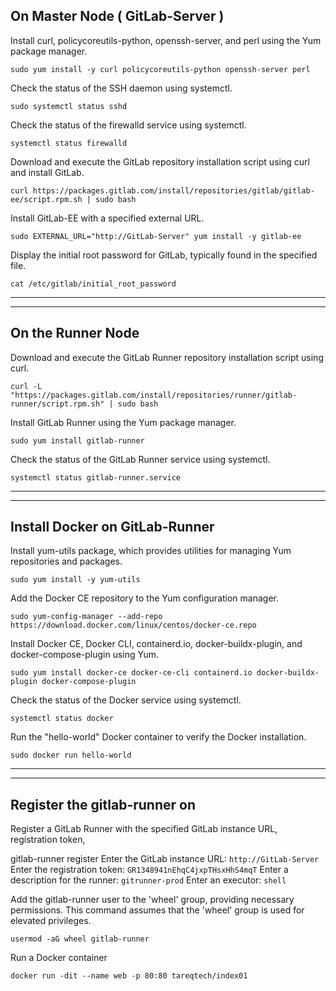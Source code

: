 ## On Master Node ( GitLab-Server )

Install curl, policycoreutils-python, openssh-server, and perl using the Yum package manager.
```
sudo yum install -y curl policycoreutils-python openssh-server perl
```

Check the status of the SSH daemon using systemctl.
```
sudo systemctl status sshd
```

Check the status of the firewalld service using systemctl.
```
systemctl status firewalld
```

Download and execute the GitLab repository installation script using curl and install GitLab.
```
curl https://packages.gitlab.com/install/repositories/gitlab/gitlab-ee/script.rpm.sh | sudo bash
```

Install GitLab-EE with a specified external URL.
```
sudo EXTERNAL_URL="http://GitLab-Server" yum install -y gitlab-ee
```


Display the initial root password for GitLab, typically found in the specified file.
```
cat /etc/gitlab/initial_root_password
```

___
___


## On the Runner Node 

Download and execute the GitLab Runner repository installation script using curl.
```
curl -L "https://packages.gitlab.com/install/repositories/runner/gitlab-runner/script.rpm.sh" | sudo bash
```

Install GitLab Runner using the Yum package manager.
```
sudo yum install gitlab-runner
```

Check the status of the GitLab Runner service using systemctl.
```
systemctl status gitlab-runner.service
```
___
___

## Install Docker on GitLab-Runner

Install yum-utils package, which provides utilities for managing Yum repositories and packages.
```
sudo yum install -y yum-utils
```

Add the Docker CE repository to the Yum configuration manager.
```
sudo yum-config-manager --add-repo https://download.docker.com/linux/centos/docker-ce.repo
```

Install Docker CE, Docker CLI, containerd.io, docker-buildx-plugin, and docker-compose-plugin using Yum.
```
sudo yum install docker-ce docker-ce-cli containerd.io docker-buildx-plugin docker-compose-plugin
```

Check the status of the Docker service using systemctl.
```
systemctl status docker
```

Run the "hello-world" Docker container to verify the Docker installation.
```
sudo docker run hello-world
```
___
___
## Register the gitlab-runner on 


Register a GitLab Runner with the specified GitLab instance URL, registration token,

gitlab-runner register
Enter the GitLab instance URL: `http://GitLab-Server`
Enter the registration token:  `GR1348941nEhqC4jxpTHsxHhS4mqT`
Enter a description for the runner: `gitrunner-prod`
Enter an executor:  `shell`



Add the gitlab-runner user to the 'wheel' group, providing necessary permissions.
This command assumes that the 'wheel' group is used for elevated privileges.
```
usermod -aG wheel gitlab-runner
```


Run a Docker container
```
docker run -dit --name web -p 80:80 tareqtech/index01
